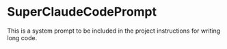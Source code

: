 # SuperClaudeCodePrompt
This is a system prompt to be included in the project instructions for writing long code.

